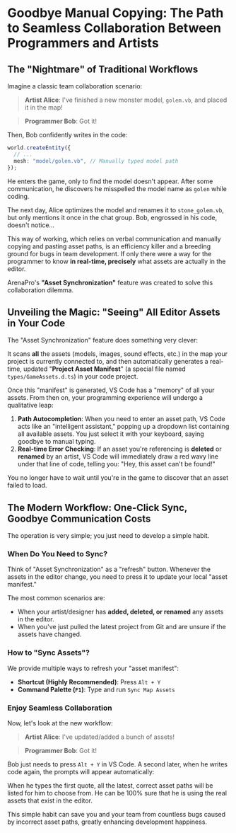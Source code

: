 # Goodbye Manual Copying: The Path to Seamless Collaboration Between Programmers and Artists

## The "Nightmare" of Traditional Workflows

Imagine a classic team collaboration scenario:

> **Artist Alice**: I've finished a new monster model, `golem.vb`, and placed it in the map!

> **Programmer Bob**: Got it!

Then, Bob confidently writes in the code:

```typescript
world.createEntity({
  // ...
  mesh: "model/golen.vb", // Manually typed model path
});
```

He enters the game, only to find the model doesn't appear. After some communication, he discovers he misspelled the model name as `golen` while coding.

The next day, Alice optimizes the model and renames it to `stone_golem.vb`, but only mentions it once in the chat group. Bob, engrossed in his code, doesn't notice...

This way of working, which relies on verbal communication and manually copying and pasting asset paths, is an efficiency killer and a breeding ground for bugs in team development. If only there were a way for the programmer to know **in real-time, precisely** what assets are actually in the editor.

ArenaPro's **"Asset Synchronization"** feature was created to solve this collaboration dilemma.

## Unveiling the Magic: "Seeing" All Editor Assets in Your Code

The "Asset Synchronization" feature does something very clever:

It scans **all** the assets (models, images, sound effects, etc.) in the map your project is currently connected to, and then automatically generates a real-time, updated "**Project Asset Manifest**" (a special file named `types/GameAssets.d.ts`) in your code project.

Once this "manifest" is generated, VS Code has a "memory" of all your assets. From then on, your programming experience will undergo a qualitative leap:

1.  **Path Autocompletion**: When you need to enter an asset path, VS Code acts like an "intelligent assistant," popping up a dropdown list containing all available assets. You just select it with your keyboard, saying goodbye to manual typing.
2.  **Real-time Error Checking**: If an asset you're referencing is **deleted** or **renamed** by an artist, VS Code will immediately draw a red wavy line under that line of code, telling you: "Hey, this asset can't be found!"

You no longer have to wait until you're in the game to discover that an asset failed to load.

## The Modern Workflow: One-Click Sync, Goodbye Communication Costs

The operation is very simple; you just need to develop a simple habit.

### When Do You Need to Sync?

Think of "Asset Synchronization" as a "refresh" button. Whenever the assets in the editor change, you need to press it to update your local "asset manifest."

The most common scenarios are:

- When your artist/designer has **added, deleted, or renamed** any assets in the editor.
- When you've just pulled the latest project from Git and are unsure if the assets have changed.

### How to "Sync Assets"?

We provide multiple ways to refresh your "asset manifest":

- **Shortcut (Highly Recommended)**: Press `Alt + Y`
- **Command Palette (`F1`)**: Type and run `Sync Map Assets`

### Enjoy Seamless Collaboration

Now, let's look at the new workflow:

> **Artist Alice**: I've updated/added a bunch of assets!

> **Programmer Bob**: Got it!

Bob just needs to press `Alt + Y` in VS Code. A second later, when he writes code again, the prompts will appear automatically:

When he types the first quote, all the latest, correct asset paths will be listed for him to choose from. He can be 100% sure that he is using the real assets that exist in the editor.

This simple habit can save you and your team from countless bugs caused by incorrect asset paths, greatly enhancing development happiness.
